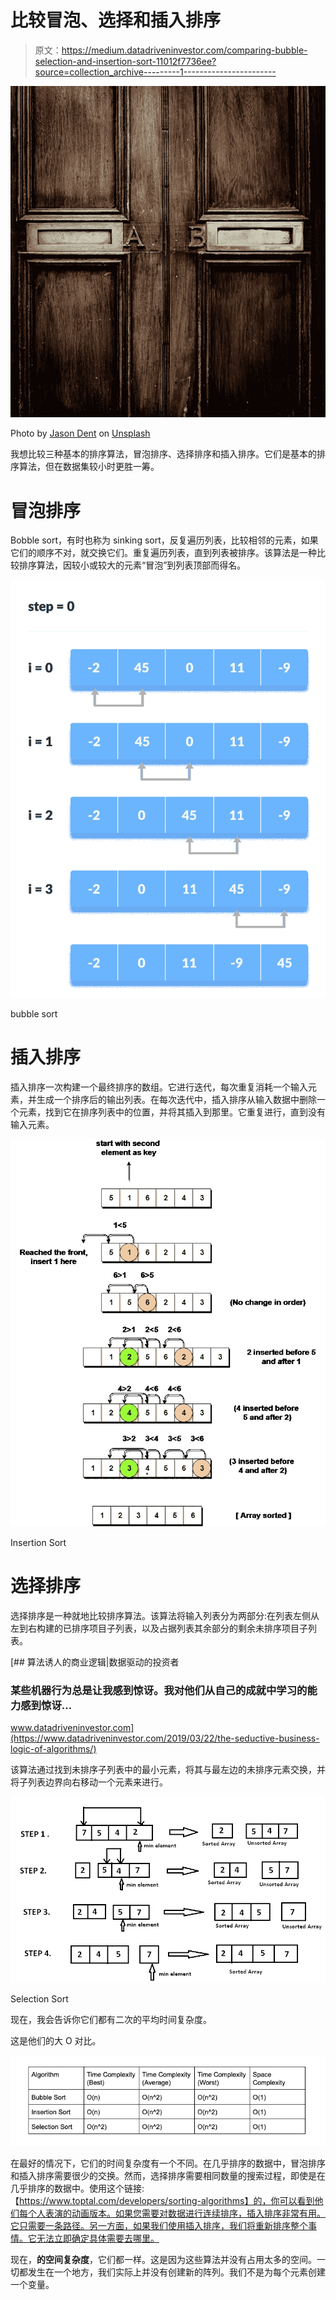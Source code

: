 # 比较冒泡、选择和插入排序

> 原文：<https://medium.datadriveninvestor.com/comparing-bubble-selection-and-insertion-sort-11012f7736ee?source=collection_archive---------1----------------------->

![](img/cdb250457abc12254c762c905446bdc7.png)

Photo by [Jason Dent](https://unsplash.com/@jdent?utm_source=unsplash&utm_medium=referral&utm_content=creditCopyText) on [Unsplash](https://unsplash.com/s/photos/compare?utm_source=unsplash&utm_medium=referral&utm_content=creditCopyText)

我想比较三种基本的排序算法，冒泡排序、选择排序和插入排序。它们是基本的排序算法，但在数据集较小时更胜一筹。

# 冒泡排序

Bobble sort，有时也称为 sinking sort，反复遍历列表，比较相邻的元素，如果它们的顺序不对，就交换它们。重复遍历列表，直到列表被排序。该算法是一种比较排序算法，因较小或较大的元素“冒泡”到列表顶部而得名。

![](img/5139399228be7540db5a16c8780d90e2.png)

bubble sort

# 插入排序

插入排序一次构建一个最终排序的数组。它进行迭代，每次重复消耗一个输入元素，并生成一个排序后的输出列表。在每次迭代中，插入排序从输入数据中删除一个元素，找到它在排序列表中的位置，并将其插入到那里。它重复进行，直到没有输入元素。

![](img/8a695571dff08312c02a61a98953773b.png)

Insertion Sort

# 选择排序

选择排序是一种就地比较排序算法。该算法将输入列表分为两部分:在列表左侧从左到右构建的已排序项目子列表，以及占据列表其余部分的剩余未排序项目子列表。

[](https://www.datadriveninvestor.com/2019/03/22/the-seductive-business-logic-of-algorithms/) [## 算法诱人的商业逻辑|数据驱动的投资者

### 某些机器行为总是让我感到惊讶。我对他们从自己的成就中学习的能力感到惊讶…

www.datadriveninvestor.com](https://www.datadriveninvestor.com/2019/03/22/the-seductive-business-logic-of-algorithms/) 

该算法通过找到未排序子列表中的最小元素，将其与最左边的未排序元素交换，并将子列表边界向右移动一个元素来进行。

![](img/b1a11c3dadf35391d9b4f1449cf448b9.png)

Selection Sort

现在，我会告诉你它们都有二次的平均时间复杂度。

这是他们的大 O 对比。

![](img/e2256ed7c64dc6ad09de30c72845f147.png)

在最好的情况下，它们的时间复杂度有一个不同。在几乎排序的数据中，冒泡排序和插入排序需要很少的交换。然而，选择排序需要相同数量的搜索过程，即使是在几乎排序的数据中。使用这个链接:【https://www.toptal.com/developers/sorting-algorithms】的，你可以看到他们每个人表演的动画版本。如果您需要对数据进行连续排序，插入排序非常有用。它只需要一条路径。另一方面，如果我们使用插入排序，我们将重新排序整个事情。它无法立即确定具体需要去哪里。

现在，**的空间复杂度**，它们都一样。这是因为这些算法并没有占用太多的空间。一切都发生在一个地方，我们实际上并没有创建新的阵列。我们不是为每个元素创建一个变量。